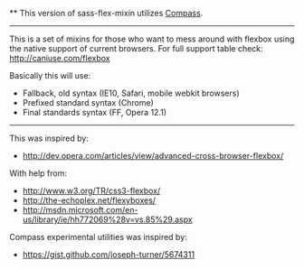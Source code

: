 ** This version of sass-flex-mixin utilizes [Compass](http://compass-style.org/).

----
This is a set of mixins for those who want to mess
around with flexbox using the native support of current
browsers. For full support table check: http://caniuse.com/flexbox

Basically this will use:
- Fallback, old syntax (IE10, Safari, mobile webkit browsers)
- Prefixed standard syntax (Chrome)
- Final standards syntax (FF, Opera 12.1)

------------------------
This was inspired by:
- http://dev.opera.com/articles/view/advanced-cross-browser-flexbox/

With help from:
- http://www.w3.org/TR/css3-flexbox/
- http://the-echoplex.net/flexyboxes/
- http://msdn.microsoft.com/en-us/library/ie/hh772069%28v=vs.85%29.aspx

Compass experimental utilities was inspired by:
- https://gist.github.com/joseph-turner/5674311